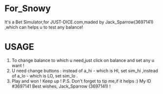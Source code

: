 # For_Snowy
It's a Bet Simulator,for JUST-DICE.com,maded by Jack_Sparrow(3697141) ,which can helps u to test any balance!
# USAGE
1) To change balance to which u need,just click on balance and set any u want !
2) U need change buttons : instead of a_hi - which is HI, set sim_hi ,instead of a_lo - which is LO, set sim_lo .
3) Play and won ! Keep up !
  P.S. Don't forget to tip me,if it helps :) My ID #3697141
Best wishes, Jack_Sparrow (3697141) !
